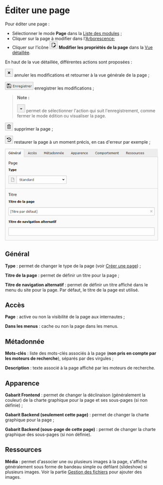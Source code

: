 # Éditer une page

Pour éditer une page :

* Sélectionner le mode **Page** dans la [Liste des modules](../introduction/se-reperer-dans-le-backend.md) ;
* Cliquer sur la page à modifier dans l'[Arborescence](../introduction/se-reperer-dans-le-backend.md);
* Cliquer sur l’icône ![](../.gitbook/assets/add_page_edit.png) **Modifier les propriétés de la page** dans la [Vue détaillée](../introduction/se-reperer-dans-le-backend.md).

En haut de la vue détaillée, différentes actions sont proposées :

![](../.gitbook/assets/btn_page_cancel.png.png) annuler les modifications et retourner à la vue générale de la page ;

![](../.gitbook/assets/btn_page_save.png) enregistrer les modifications ;

> **Note :**
>
> ![](../.gitbook/assets/btn_page_other.png) permet de sélectionner l'action qui suit l'enregistrement, comme fermer le mode édition ou visualiser la page.

![](../.gitbook/assets/btn_page_remove.png) supprimer la page ;

![](../.gitbook/assets/btn_page_restore-1.png) restaurer la page à un moment précis, en cas d'erreur par exemple ;

![](../.gitbook/assets/add_page_edit_1.png)

## Général

**Type** : permet de changer le type de la page \(voir [Créer une page](creer-une-page.md)\) ;

**Titre de la page** : permet de définir un titre pour la page ;

**Titre de navigation alternatif** : permet de définir un titre affiché dans le menu du site pour la page. Par défaut, le titre de la page est utilisé.

## **Accès**

**Page** : active ou non la visibilité de la page aux internautes ;

**Dans les menus** : cache ou non la page dans les menus.

## Métadonnée

**Mots-clés** : liste des mots-clés associés à la page \(**non pris en compte par les moteurs de recherche**\), séparés par des virgules ;

**Description** : texte associé à la page affiché par les moteurs de recherche.

## Apparence

**Gabarit Frontend** : permet de changer la déclinaison \(généralement la couleur\) de la charte graphique pour la page et ses sous-pages \(si non définie\) ;

**Gabarit Backend \(seulement cette page\)** : permet de changer la charte graphique pour la page ;

**Gabarit Backend \(sous-page de cette page\)** : permet de changer la charte graphique des sous-pages \(si non définie\).

## Ressources

**Média** : permet d'associer une ou plusieurs images à la page, s'affiche généralement sous forme de bandeau simple ou défilant \(slideshow\) si plusieurs images. Voir la partie [Gestion des fichiers](../gestion-des-fichiers-1/generalites-fichiers.md) pour ajouter des images.

